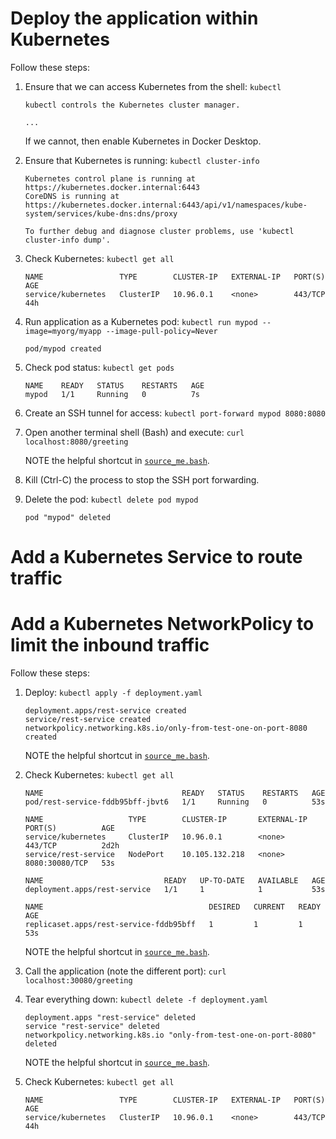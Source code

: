 # Deploy the application within Kubernetes
Follow these steps:

1. Ensure that we can access Kubernetes from the shell: `kubectl`

    ```
    kubectl controls the Kubernetes cluster manager.

    ...
    ```

    If we cannot, then enable Kubernetes in Docker Desktop.

1. Ensure that Kubernetes is running: `kubectl cluster-info`

    ```
    Kubernetes control plane is running at https://kubernetes.docker.internal:6443
    CoreDNS is running at https://kubernetes.docker.internal:6443/api/v1/namespaces/kube-system/services/kube-dns:dns/proxy

    To further debug and diagnose cluster problems, use 'kubectl cluster-info dump'.
    ```

1. Check Kubernetes: `kubectl get all`

    ```
    NAME                 TYPE        CLUSTER-IP   EXTERNAL-IP   PORT(S)   AGE
    service/kubernetes   ClusterIP   10.96.0.1    <none>        443/TCP   44h
    ```

1. Run application as a Kubernetes pod:
    `kubectl run mypod --image=myorg/myapp --image-pull-policy=Never`

    ```
    pod/mypod created
    ```

1. Check pod status: `kubectl get pods`

    ```
    NAME    READY   STATUS    RESTARTS   AGE
    mypod   1/1     Running   0          7s
    ```

1. Create an SSH tunnel for access: `kubectl port-forward mypod 8080:8080`
1. Open another terminal shell (Bash) and execute: `curl localhost:8080/greeting`

   NOTE the helpful shortcut in [`source_me.bash`](./source_me.bash).
1. Kill (Ctrl-C) the process to stop the SSH port forwarding.

1. Delete the pod: `kubectl delete pod mypod`

    ```
    pod "mypod" deleted
    ```

# Add a Kubernetes Service to route traffic
# Add a Kubernetes NetworkPolicy to limit the inbound traffic
Follow these steps:

1. Deploy: `kubectl apply -f deployment.yaml`

    ```
    deployment.apps/rest-service created
    service/rest-service created
    networkpolicy.networking.k8s.io/only-from-test-one-on-port-8080 created
    ```

   NOTE the helpful shortcut in [`source_me.bash`](./source_me.bash).
1. Check Kubernetes: `kubectl get all`

    ```
    NAME                               READY   STATUS    RESTARTS   AGE
    pod/rest-service-fddb95bff-jbvt6   1/1     Running   0          53s

    NAME                   TYPE        CLUSTER-IP       EXTERNAL-IP   PORT(S)          AGE
    service/kubernetes     ClusterIP   10.96.0.1        <none>        443/TCP          2d2h
    service/rest-service   NodePort    10.105.132.218   <none>        8080:30080/TCP   53s

    NAME                           READY   UP-TO-DATE   AVAILABLE   AGE
    deployment.apps/rest-service   1/1     1            1           53s

    NAME                                     DESIRED   CURRENT   READY   AGE
    replicaset.apps/rest-service-fddb95bff   1         1         1       53s
    ```

   NOTE the helpful shortcut in [`source_me.bash`](./source_me.bash).
1. Call the application (note the different port): `curl localhost:30080/greeting`
1. Tear everything down: `kubectl delete -f deployment.yaml`

    ```
    deployment.apps "rest-service" deleted
    service "rest-service" deleted
    networkpolicy.networking.k8s.io "only-from-test-one-on-port-8080" deleted
    ```

   NOTE the helpful shortcut in [`source_me.bash`](./source_me.bash).
1. Check Kubernetes: `kubectl get all`

    ```
    NAME                 TYPE        CLUSTER-IP   EXTERNAL-IP   PORT(S)   AGE
    service/kubernetes   ClusterIP   10.96.0.1    <none>        443/TCP   44h
    ```

